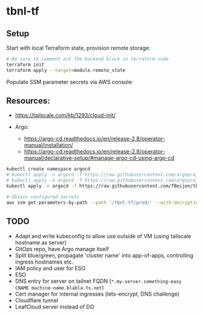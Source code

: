 # tbnl-tf

## Setup

Start with local Terraform state, provision remote storage:

```sh
# Be sure to comment out the backend block in terraform code
terraform init
terraform apply --target=module.remote_state
```

Populate SSM parameter secrets via AWS console:


## Resources:

* https://tailscale.com/kb/1293/cloud-init/
* Argo:

    * https://argo-cd.readthedocs.io/en/release-2.8/operator-manual/installation/
    * https://argo-cd.readthedocs.io/en/release-2.8/operator-manual/declarative-setup/#manage-argo-cd-using-argo-cd

```sh
kubectl create namespace argocd
# kubectl apply -n argocd -f https://raw.githubusercontent.com/argoproj/argo-cd/stable/manifests/install.yaml
# kubectl apply -n argocd -f https://raw.githubusercontent.com/argoproj/argo-cd/v2.8.4/manifests/install.yaml
kubectl apply -n argocd -f https://raw.githubusercontent.com/TBeijen/tbnl-gitops/main/argocd/install.yaml

# Obtain configured secrets
aws ssm get-parameters-by-path --path '/tbnl-tf/prod/' --with-decryption --recursive --output json
```

## TODO

* Adapt and write kubeconfig to allow use outside of VM (using tailscale hostname as server)
* GitOps repo, have Argo manage itself
* Split blue/green, propagate 'cluster name' into app-of-apps, controlling ingress hostnames etc.
* IAM policy and user for ESO
* ESO
* DNS entry for server on tailnet FQDN (`*.my-server.something-easy CNAME machine-name.blabla.ts.net`)
* Cert manager for internal ingresses (lets-encrypt, DNS challenge)
* Cloudflare tunnel
* LeafCloud server instead of DO
